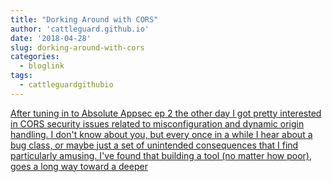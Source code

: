 ```yaml
---
title: "Dorking Around with CORS"
author: 'cattleguard.github.io'
date: '2018-04-28'
slug: dorking-around-with-cors
categories:
  - bloglink
tags:
  - cattleguardgithubio
---
```


[After tuning in to Absolute Appsec ep 2 the other day I got pretty interested in CORS security issues related to misconfiguration and dynamic origin handling. I don't know about you, but every once in a while I hear about a bug class, or maybe just a set of unintended consequences that I find particularly amusing. I've found that building a tool (no matter how poor), goes a long way toward a deeper<i class="fas fa-external-link-alt"></i>](https://cattleguard.github.io/2018/04/28/dorking-around-with-cors-and-golang/)

